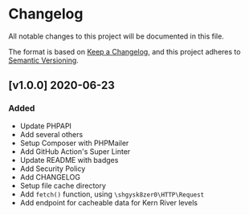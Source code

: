 # Changelog
All notable changes to this project will be documented in this file.

The format is based on [Keep a Changelog](https://keepachangelog.com/en/1.0.0/),
and this project adheres to [Semantic Versioning](https://semver.org/spec/v2.0.0.html).

## [v1.0.0] 2020-06-23
<!-- markdownlint-disable -->
### Added
- Update PHPAPI
- Add several others
- Setup Composer with PHPMailer
- Add GitHub Action's Super Linter
- Update README with badges
- Add Security Policy
- Add CHANGELOG
- Setup file cache directory
- Add `fetch()` function, using `\shgysk8zer0\HTTP\Request`
- Add endpoint for cacheable data for Kern River levels
<!-- markdownlint-restore -->
